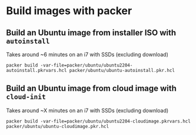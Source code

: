 # Build images with packer

## Build an Ubuntu image from installer ISO with `autoinstall`

Takes around ~6 minutes on an i7 with SSDs (excluding download)

```shell
packer build -var-file=packer/ubuntu/ubuntu2204-autoinstall.pkrvars.hcl packer/ubuntu/ubuntu-autoinstall.pkr.hcl
```

## Build an Ubuntu image from cloud image with `cloud-init`

Takes around ~X minutes on an i7 with SSDs (excluding download)

```shell
packer build -var-file=packer/ubuntu/ubuntu2204-cloudimage.pkrvars.hcl packer/ubuntu/ubuntu-cloudimage.pkr.hcl
```
